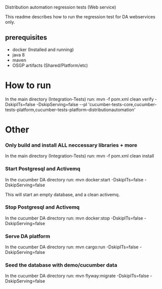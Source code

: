 Distribution automation regression tests (Web service)

This readme describes how to run the regression test for DA webservices only.

## prerequisites
- docker (Installed and running)
- java 8
- maven
- OSGP artifacts (Shared/Platform/etc)

# How to run
In the main directory (Integration-Tests) run:
mvn -f pom.xml clean verify -DskipITs=false -DskipServing=false --pl 'cucumber-tests-core,cucumber-tests-platform,cucumber-tests-platform-distributionautomation'

# Other

### Only build and install ALL neccessary libraries + more
In the main directory (Integration-Tests) run:
mvn -f pom.xml clean install

### Start Postgresql and Activemq
In the cucumber DA directory run:
mvn docker:start -DskipITs=false -DskipServing=false

This will start an empty database, and a clean activemq.

### Stop Postgresql and Activemq
In the cucumber DA directory run:
mvn docker:stop -DskipITs=false -DskipServing=false

### Serve DA platform
In the cucumber DA directory run:
mvn cargo:run -DskipITs=false -DskipServing=false

### Seed the database with demo/cucumber data
In the cucumber DA directory run:
mvn flyway:migrate -DskipITs=false -DskipServing=false